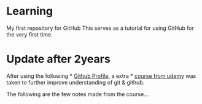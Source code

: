 # Learning
My first repository for GitHub
This serves as a tutorial for using GitHub for the very first time.

# Update after 2years
After using the following * [Github Profile](https://github.com/u16220073), a extra * [course from udemy](https://www.udemy.com/course/git-and-github-crash-course/?couponCode=NEW_COURSE2) was taken to further improve understanding of git & github.

The following are the few notes made from the course...

